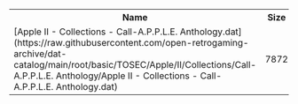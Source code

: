 <table>
<tr><th>Name</th><th>Size</th></tr>
<tr><td>
[Apple II - Collections - Call-A.P.P.L.E. Anthology.dat](https://raw.githubusercontent.com/open-retrogaming-archive/dat-catalog/main/root/basic/TOSEC/Apple/II/Collections/Call-A.P.P.L.E. Anthology/Apple II - Collections - Call-A.P.P.L.E. Anthology.dat)
</td><td>7872</td></tr>
</table>
